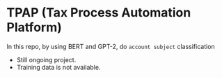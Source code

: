 # TPAP (Tax Process Automation Platform)

In this repo, by using BERT and GPT-2, do `account subject` classification

- Still ongoing project.
- Training data is not available.
